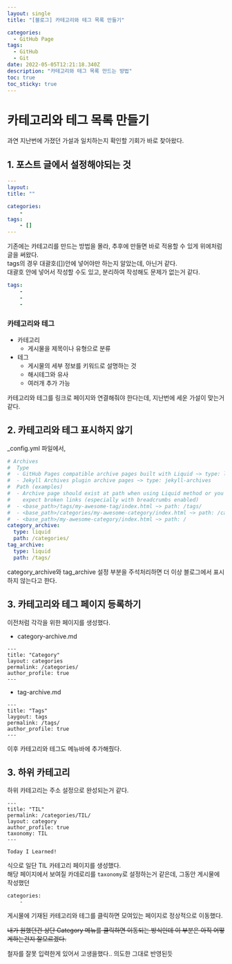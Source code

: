 ```yaml
---
layout: single
title: "[블로그] 카테고리와 테그 목록 만들기"

categories:
  - GitHub Page
tags:
  - GitHub
  - Git
date: 2022-05-05T12:21:18.340Z
description: "카테고리와 테그 목록 만드는 방법"
toc: true
toc_sticky: true
---
```


# 카테고리와 테그 목록 만들기
과연 지난번에 가졌던 가설과 일치하는지 확인할 기회가 바로 찾아왔다.

## 1. 포스트 글에서 설정해야되는 것
```yml
---
layout: 
title: ""

categories:
    - 
tags:
    - []
---
```
기존에는 카테고리를 만드는 방법을 몰라, 추후에 만들면 바로 적용할 수 있게 위에처럼 글을 써왔다.  
tags의 경우 대괄호([])안에 넣어야만 하는지 알았는데, 아닌거 같다.  
대괄호 안에 넣어서 작성할 수도 있고, 분리하여 작성해도 문제가 없는거 같다.  
```yml
tags:
    - 
    -
    -
```

### 카테고리와 테그
- 카테고리
    - 게시물을 제목이나 유형으로 분류
- 테그
    - 게시물의 세부 정보를 키워드로 설명하는 것
    - 해시테그와 유사
    - 여러개 추가 가능

카테고리와 테그를 링크로 페이지와 연결해줘야 한다는데, 지난번에 세운 가설이 맞는거 같다.  

## 2. 카테고리와 테그 표시하지 않기
_config.yml 파일에서,  
```yml
# Archives
#  Type
#  - GitHub Pages compatible archive pages built with Liquid ~> type: liquid (default)
#  - Jekyll Archives plugin archive pages ~> type: jekyll-archives
#  Path (examples)
#  - Archive page should exist at path when using Liquid method or you can
#    expect broken links (especially with breadcrumbs enabled)
#  - <base_path>/tags/my-awesome-tag/index.html ~> path: /tags/
#  - <base_path>/categories/my-awesome-category/index.html ~> path: /categories/
#  - <base_path>/my-awesome-category/index.html ~> path: /
category_archive:
  type: liquid
  path: /categories/
tag_archive:
  type: liquid
  path: /tags/
```
category_archive와 tag_archive 설정 부분을 주석처리하면 더 이상 블로그에서 표시하지 않는다고 한다.

## 3. 카테고리와 테그 페이지 등록하기
이전처럼 각각을 위한 페이지를 생성했다.  

- category-archive.md
```
---
title: "Category"
layout: categories
permalink: /categories/
author_profile: true
---
```

- tag-archive.md
```
---
title: "Tags"
laygout: tags
permalink: /tags/
author_profile: true
---
```

이후 카테고리와 테그도 메뉴바에 추가해줬다.

## 3. 하위 카테고리
하위 카테고리는 주소 설정으로 완성되는거 같다.
```
---
title: "TIL"
permalink: /categories/TIL/
layout: category
author_profile: true
taxonomy: TIL
---

Today I Learned!
```
식으로 일단 TIL 카테고리 페이지를 생성했다.  
해당 페이지에서 보여질 카데로리를 `taxonomy`로 설정하는거 같은데, 그동안 게시물에 작성했던
```  
categories:
    -
```
 
게시물에 기재된 카테고리와 테그를 클릭하면 모여있는 페이지로 정상적으로 이동했다.

~~내가 원했던건 상단 Category 메뉴를 클릭하면 이동되는 방식인데 이 부분은 아직 어떻게하는건지 잘모르겠다.~~

철자를 잘못 입력한게 있어서 고생을했다.. 의도한 그대로 반영된듯
